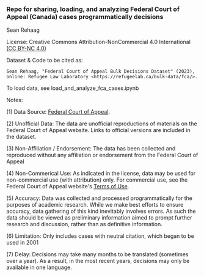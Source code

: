 
### Repo for sharing, loading, and analyzing Federal Court of Appeal (Canada) cases programmatically decisions

Sean Rehaag

License: Creative Commons Attribution-NonCommercial 4.0 International [(CC BY-NC 4.0)](https://creativecommons.org/licenses/by-nc/4.0/)

Dataset & Code to be cited as: 

    Sean Rehaag, "Federal Court of Appeal Bulk Decisions Dataset" (2023), online: Refugee Law Laboratory <https://refugeelab.ca/bulk-data/fca/>.

To load data, see load_and_analyze_fca_cases.ipynb

Notes:

(1) Data Source: [Federal Court of Appeal](https://www.fca-caf.gc.ca). 

(2) Unofficial Data: The data are unofficial reproductions of materials on the Federal Court of Appeal website. Links to official versions are included in the dataset.

(3) Non-Affiliation / Endorsement: The data has been collected and reproduced without any affiliation or endorsement from the Federal Court of Appeal

(4) Non-Commerical Use: As indicated in the license, data may be used for non-commercial use (with attribution) only. For commercial use, see the Federal Court of Appeal website's [Terms of Use](https://www.fca-caf.gc.ca/fca-caf_eng/important_eng.html).

(5) Accuracy: Data was collected and processed programmatically for the purposes of academic research. While we make best efforts to ensure accuracy, data gathering of this kind inevitably involves errors. As such the data should be viewed as preliminary information aimed to prompt further research and discussion, rather than as definitive information. 

(6) Limitation: Only includes cases with neutral citation, which began to be used in 2001

(7) Delay: Decisions may take many months to be translated (sometimes over a year). As a result, in the most recent years, decisions may only be available in one language.

